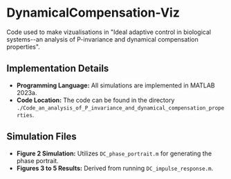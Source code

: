 # DynamicalCompensation-Viz
Code used to make vizualisations in "Ideal adaptive control in biological systems--an analysis of P-invariance and dynamical compensation properties".

## Implementation Details

- **Programming Language:** All simulations are implemented in MATLAB 2023a.
- **Code Location:** The code can be found in the directory `./Code_an_analysis_of_P_invariance_and_dynamical_compensation_properties`.

## Simulation Files

- **Figure 2 Simulation:** Utilizes `DC_phase_portrait.m` for generating the phase portrait.
- **Figures 3 to 5 Results:** Derived from running `DC_impulse_response.m`.
